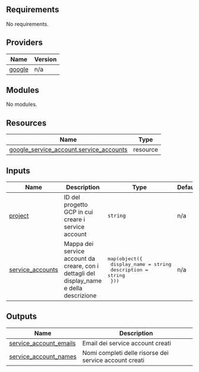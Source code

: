 <!-- BEGIN_TF_DOCS -->
## Requirements

No requirements.

## Providers

| Name | Version |
|------|---------|
| <a name="provider_google"></a> [google](#provider\_google) | n/a |

## Modules

No modules.

## Resources

| Name | Type |
|------|------|
| [google_service_account.service_accounts](https://registry.terraform.io/providers/hashicorp/google/latest/docs/resources/service_account) | resource |

## Inputs

| Name | Description | Type | Default | Required |
|------|-------------|------|---------|:--------:|
| <a name="input_project"></a> [project](#input\_project) | ID del progetto GCP in cui creare i service account | `string` | n/a | yes |
| <a name="input_service_accounts"></a> [service\_accounts](#input\_service\_accounts) | Mappa dei service account da creare, con i dettagli del display\_name e della descrizione | <pre>map(object({<br/>    display_name = string<br/>    description  = string<br/>  }))</pre> | n/a | yes |

## Outputs

| Name | Description |
|------|-------------|
| <a name="output_service_account_emails"></a> [service\_account\_emails](#output\_service\_account\_emails) | Email dei service account creati |
| <a name="output_service_account_names"></a> [service\_account\_names](#output\_service\_account\_names) | Nomi completi delle risorse dei service account creati |
<!-- END_TF_DOCS -->